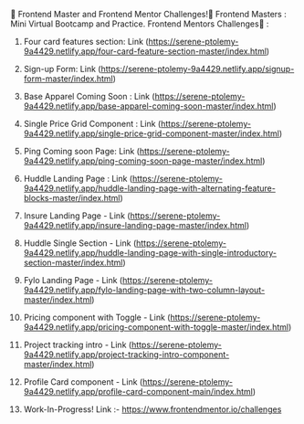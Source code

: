 👋 Frontend Master and Frontend Mentor Challenges!👋
Frontend Masters : Mini Virtual Bootcamp and Practice.
Frontend Mentors Challenges🚀 :

1.  Four card features section: Link (https://serene-ptolemy-9a4429.netlify.app/four-card-feature-section-master/index.html)

2.  Sign-up Form: Link (https://serene-ptolemy-9a4429.netlify.app/signup-form-master/index.html)

3.  Base Apparel Coming Soon : Link (https://serene-ptolemy-9a4429.netlify.app/base-apparel-coming-soon-master/index.html)

4.  Single Price Grid Component : Link (https://serene-ptolemy-9a4429.netlify.app/single-price-grid-component-master/index.html)

5.  Ping Coming soon Page: Link (https://serene-ptolemy-9a4429.netlify.app/ping-coming-soon-page-master/index.html)

6.  Huddle Landing Page : Link (https://serene-ptolemy-9a4429.netlify.app/huddle-landing-page-with-alternating-feature-blocks-master/index.html)

7.  Insure Landing Page - Link (https://serene-ptolemy-9a4429.netlify.app/insure-landing-page-master/index.html)

8.  Huddle Single Section - Link (https://serene-ptolemy-9a4429.netlify.app/huddle-landing-page-with-single-introductory-section-master/index.html)

9.  Fylo Landing Page - Link (https://serene-ptolemy-9a4429.netlify.app/fylo-landing-page-with-two-column-layout-master/index.html)

10. Pricing component with Toggle - Link (https://serene-ptolemy-9a4429.netlify.app/pricing-component-with-toggle-master/index.html)

11. Project tracking intro - Link (https://serene-ptolemy-9a4429.netlify.app/project-tracking-intro-component-master/index.html)

12. Profile Card component - Link (https://serene-ptolemy-9a4429.netlify.app/profile-card-component-main/index.html)

13. Work-In-Progress! Link :- https://www.frontendmentor.io/challenges
